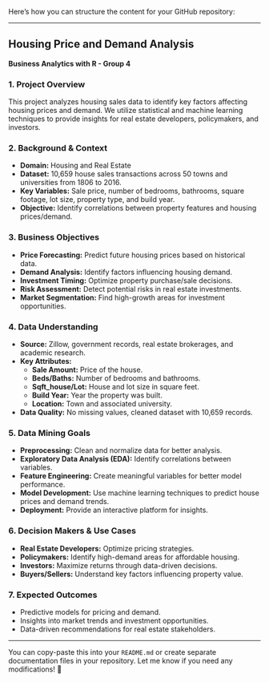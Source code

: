 Here’s how you can structure the content for your GitHub repository:

---

## **Housing Price and Demand Analysis**  
**Business Analytics with R - Group 4**  

### **1. Project Overview**  
This project analyzes housing sales data to identify key factors affecting housing prices and demand. We utilize statistical and machine learning techniques to provide insights for real estate developers, policymakers, and investors.  

### **2. Background & Context**  
- **Domain:** Housing and Real Estate  
- **Dataset:** 10,659 house sales transactions across 50 towns and universities from 1806 to 2016.  
- **Key Variables:** Sale price, number of bedrooms, bathrooms, square footage, lot size, property type, and build year.  
- **Objective:** Identify correlations between property features and housing prices/demand.  

### **3. Business Objectives**  
- **Price Forecasting:** Predict future housing prices based on historical data.  
- **Demand Analysis:** Identify factors influencing housing demand.  
- **Investment Timing:** Optimize property purchase/sale decisions.  
- **Risk Assessment:** Detect potential risks in real estate investments.  
- **Market Segmentation:** Find high-growth areas for investment opportunities.  

### **4. Data Understanding**  
- **Source:** Zillow, government records, real estate brokerages, and academic research.  
- **Key Attributes:**  
  - **Sale Amount:** Price of the house.  
  - **Beds/Baths:** Number of bedrooms and bathrooms.  
  - **Sqft_house/Lot:** House and lot size in square feet.  
  - **Build Year:** Year the property was built.  
  - **Location:** Town and associated university.  
- **Data Quality:** No missing values, cleaned dataset with 10,659 records.  

### **5. Data Mining Goals**  
- **Preprocessing:** Clean and normalize data for better analysis.  
- **Exploratory Data Analysis (EDA):** Identify correlations between variables.  
- **Feature Engineering:** Create meaningful variables for better model performance.  
- **Model Development:** Use machine learning techniques to predict house prices and demand trends.  
- **Deployment:** Provide an interactive platform for insights.  

### **6. Decision Makers & Use Cases**  
- **Real Estate Developers:** Optimize pricing strategies.  
- **Policymakers:** Identify high-demand areas for affordable housing.  
- **Investors:** Maximize returns through data-driven decisions.  
- **Buyers/Sellers:** Understand key factors influencing property value.  

### **7. Expected Outcomes**  
- Predictive models for pricing and demand.  
- Insights into market trends and investment opportunities.  
- Data-driven recommendations for real estate stakeholders.  

---

You can copy-paste this into your `README.md` or create separate documentation files in your repository. Let me know if you need any modifications! 🚀
